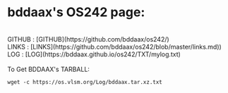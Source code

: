 ---
---

# bddaax's OS242 page:

<br>
GITHUB : [GITHUB](https://github.com/bddaax/os242/)
<br>
LINKS : [LINKS](https://github.com/bddaax/os242/blob/master/links.md))
<br>
LOG : [LOG](https://bddaax.github.io/os242/TXT/mylog.txt)
<br>

<br>
To Get BDDAAX's TARBALL:

```
wget -c https://os.vlsm.org/Log/bddaax.tar.xz.txt

```




